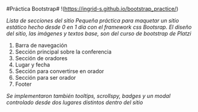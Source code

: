 #Práctica Bootstrap#
!(https://ingrid-s.github.io/bootstrap_practice/)

*Lista de secciones del sitio*
*Pequeña práctica para maquetar un sitio estático hecho desde 0 en 1 día con el framework css Bootsrap. El diseño del sitio, las imágenes y textos base, son del curso de bootstrap de Platzi*
  1. Barra de navegación
  2. Sección principal sobre la conferencia 
  3. Sección de oradores
  4. Lugar y fecha
  5. Sección para convertirse en orador
  6. Sección para ser orador
  7. Footer
 
 *Se implementaron también tooltips, scrollspy, badges y un modal controlado desde dos lugares distintos dentro del sitio*
